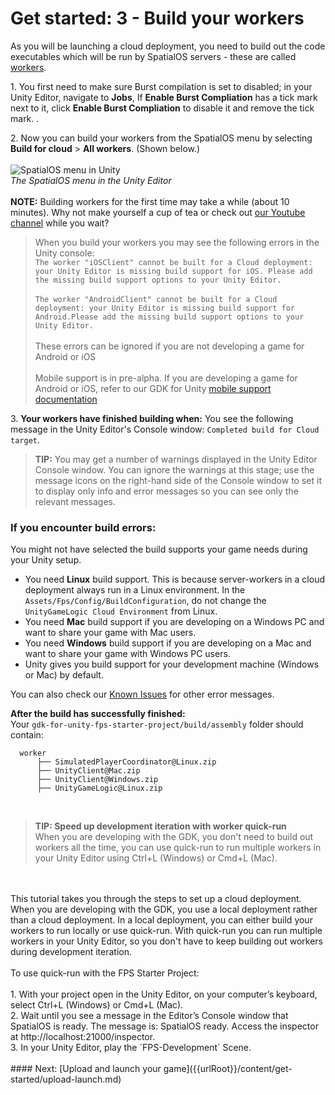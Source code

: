 # Get started: 3 - Build your workers

As you will be launching a cloud deployment, you need to build out the code executables which will be run by SpatialOS servers - these are called [workers]({{urlRoot}}/content/glossary#worker).

1\.  You first need to make sure Burst compilation is set to disabled; in your Unity Editor, navigate to **Jobs**, If **Enable Burst Compliation** has a tick mark next to it, click **Enable Burst Compliation** to disable it and remove the tick mark. . 

2\.  Now you can build your workers from the SpatialOS menu by selecting **Build for cloud** > **All workers**. 
  (Shown below.) 
  <br/>
  <br/>![SpatialOS menu in Unity]({{assetRoot}}assets/unity-spatialos-menu.png)
  <br/>_The SpatialOS menu in the Unity Editor_
  <br/>
  <br/>**NOTE:** Building workers for the first time may take a while (about 10 minutes). Why not make yourself a cup of tea or check out [our Youtube channel](https://www.youtube.com/channel/UC7BE8B2yUeQxPvZytk47NYw/videos) while you wait?
  <br/>
  
> When you build your workers you may see the following errors in the Unity console: 
> <br/>`The worker "iOSClient" cannot be built for a Cloud deployment: your Unity Editor is missing build support for iOS. Please add the missing build support options to your Unity Editor.`
> <br/><br/>`The worker "AndroidClient" cannot be built for a Cloud deployment: your Unity Editor is missing build support for Android.Please add the missing build support options to your Unity Editor.`<br/>
> <br/>These errors can be ignored if you are not developing a game for Android or iOS
> <br/><br/>Mobile support is in pre-alpha. If you are developing a game for Android or iOS, refer to our GDK for Unity [mobile support documentation]({{urlRoot}}/content/mobile/overview)
> <br/>

3\.  **Your workers have finished building when:** You see the following message in the Unity Editor's Console window: `Completed build for Cloud target`. 

>**TIP:** You may get a number of warnings displayed in the Unity Editor Console window. You can ignore the warnings at this stage; use the message icons on the right-hand side of the Console window to set it to display only info and error messages so you can see only the relevant messages.

### If you encounter build errors:
You might not have selected the build supports your game needs during your Unity setup.

* You need **Linux** build support. This is because server-workers in a cloud deployment always run in a Linux environment. In the `Assets/Fps/Config/BuildConfiguration`, do not change the `UnityGameLogic Cloud Environment` from Linux.
* You need **Mac** build support if you are developing on a Windows PC and want to share your game with Mac users.<br/>
* You need **Windows** build support if you are developing on a Mac and want to share your game with Windows PC users. <br/>
* Unity gives you build support for your development machine (Windows or Mac) by default.

You can also check our [Known Issues]({{urlRoot}}/known-issues) for other error messages.

**After the build has successfully finished:** 
<br/>Your `gdk-for-unity-fps-starter-project/build/assembly` folder should contain:

```text
  worker
      ├── SimulatedPlayerCoordinator@Linux.zip
      ├── UnityClient@Mac.zip
      ├── UnityClient@Windows.zip
      ├── UnityGameLogic@Linux.zip
```
<br>

>**TIP: Speed up development iteration with worker quick-run** 
<br/> When you are developing with the GDK, you don't need to build out workers all the time, you can use quick-run to run multiple workers in your Unity Editor using Ctrl+L (Windows) or Cmd+L (Mac).
<br/>
<br/>This tutorial takes you through the steps to set up a cloud deployment. When you are developing with the GDK, you use a local deployment rather than a cloud deployment. In a local deployment, you can either build your workers to run locally or use quick-run. With quick-run you can run multiple workers in your Unity Editor, so you don't have to keep building out workers during development iteration. 
<br/>
<br/>
 To use quick-run with the FPS Starter Project:<br/>
 <br/>
1. With your project open in the Unity Editor, on your computer’s keyboard, select Ctrl+L (Windows) or Cmd+L (Mac).<br/>
2. Wait until you see a message in the Editor’s Console window that SpatialOS is ready. The message is: SpatialOS ready. Access the inspector at http://localhost:21000/inspector.<br/>
3. In your Unity Editor, play the `FPS-Development` Scene.<br/>

<br/>
#### Next: [Upload and launch your game]({{urlRoot}}/content/get-started/upload-launch.md)

